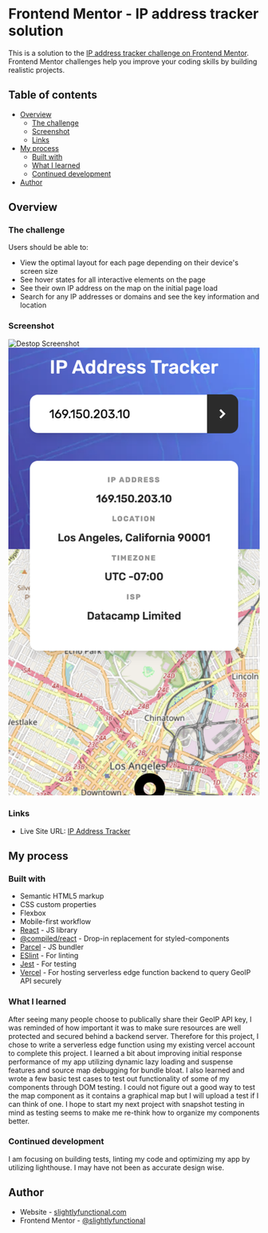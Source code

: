 # Frontend Mentor - IP address tracker solution

This is a solution to the [IP address tracker challenge on Frontend Mentor](https://www.frontendmentor.io/challenges/ip-address-tracker-I8-0yYAH0). Frontend Mentor challenges help you improve your coding skills by building realistic projects. 

## Table of contents

- [Overview](#overview)
  - [The challenge](#the-challenge)
  - [Screenshot](#screenshot)
  - [Links](#links)
- [My process](#my-process)
  - [Built with](#built-with)
  - [What I learned](#what-i-learned)
  - [Continued development](#continued-development)
- [Author](#author)

## Overview

### The challenge

Users should be able to:

- View the optimal layout for each page depending on their device's screen size
- See hover states for all interactive elements on the page
- See their own IP address on the map on the initial page load
- Search for any IP addresses or domains and see the key information and location

### Screenshot

![Destop Screenshot](./screenshots/desktop-screenshot.png)
![Mobile Screenshot](./screenshots/mobile-screenshot.png)

### Links

- Live Site URL: [IP Address Tracker](https://ip-address-tracker-eight-blush.vercel.app/)

## My process

### Built with

- Semantic HTML5 markup
- CSS custom properties
- Flexbox
- Mobile-first workflow
- [React](https://reactjs.org/) - JS library
- [@compiled/react](https://compiledcssinjs.com/) - Drop-in replacement for styled-components
- [Parcel](https://parceljs.org/) - JS bundler
- [ESlint](https://eslint.org/) - For linting
- [Jest](https://jestjs.io/) - For testing
- [Vercel](https://vercel.com/) - For hosting serverless edge function backend to query GeoIP API securely

### What I learned

After seeing many people choose to publically share their GeoIP API key, I was reminded of how important it was to make sure resources are well protected and secured behind a backend server. Therefore for this project, I chose to write a serverless edge function using my existing vercel account to complete this project. I learned a bit about improving initial response performance of my app utilizing dynamic lazy loading and suspense features and source map debugging for bundle bloat. I also learned and wrote a few basic test cases
to test out functionality of some of my components through DOM testing. I could not figure out a good way to test the map component
as it contains a graphical map but I will upload a test if I can think of one. I hope to start my next project with snapshot testing in mind as testing seems to make me re-think
how to organize my components better.

### Continued development

I am focusing on building tests, linting my code and optimizing my app by utilizing lighthouse. I may have not been as accurate design wise.

## Author

- Website - [slightlyfunctional.com](https://slightlyfunctional.com)
- Frontend Mentor - [@slightlyfunctional](https://www.frontendmentor.io/profile/slightlyfunctional)
